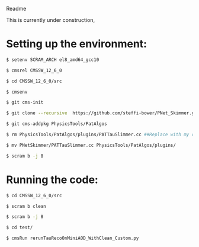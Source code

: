 Readme


This is currently under construction, 

# Setting up the environment:

```bash
$ setenv SCRAM_ARCH el8_amd64_gcc10 

$ cmsrel CMSSW_12_6_0

$ cd CMSSW_12_6_0/src

$ cmsenv

$ git cms-init

$ git clone --recursive  https://github.com/steffi-bower/PNet_Skimmer.git

$ git cms-addpkg PhysicsTools/PatAlgos

$ rm PhysicsTools/PatAlgos/plugins/PATTauSlimmer.cc ##Replace with my own writen by redwan

$ mv PNetSkimmer/PATTauSlimmer.cc PhysicsTools/PatAlgos/plugins/

$ scram b -j 8
```


# Running the code:

```bash
$ cd CMSSW_12_6_0/src

$ scram b clean

$ scram b -j 8

$ cd test/

$ cmsRun rerunTauRecoOnMiniAOD_WithClean_Custom.py
```
